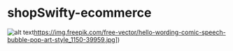 # shopSwifty-ecommerce

![alt text]([https://img.freepik.com/free-vector/hello-wording-comic-speech-bubble-pop-art-style_1150-39959.jpg)https://img.freepik.com/free-vector/hello-wording-comic-speech-bubble-pop-art-style_1150-39959.jpg])
